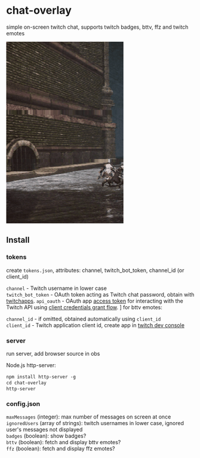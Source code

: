 # chat-overlay

simple on-screen twitch chat, supports twitch badges, bttv, ffz and twitch emotes  

![animation](./static/animation.gif)  

## Install

### tokens

create `tokens.json`, attributes: channel, twitch_bot_token, channel_id (or client_id)  

`channel` - Twitch username in lower case  
`twitch_bot_token` - OAuth token acting as Twitch chat password, obtain with [twitchapps](https://twitchapps.com/tmi/).
`api_oauth` - OAuth app [access token](https://dev.twitch.tv/docs/authentication#app-access-tokens) for interacting with the Twitch API using [client credentials grant flow](https://dev.twitch.tv/docs/authentication/getting-tokens-oauth/#client-credentials-grant-flow).
]
for bttv emotes:  

`channel_id` - if omitted, obtained automatically using `client_id`  
`client_id` - Twitch application client id, create app in [twitch dev console](https://dev.twitch.tv/console/apps)  

### server

run server, add browser source in obs  

Node.js http-server:  

    npm install http-server -g
    cd chat-overlay
    http-server

### config.json

`maxMessages` (integer): max number of messages on screen at once  
`ignoredUsers` (array of strings): twitch usernames in lower case, ignored user's messages not displayed  
`badges` (boolean): show badges?  
`bttv` (boolean): fetch and display bttv emotes?  
`ffz` (boolean): fetch and display ffz emotes?  
